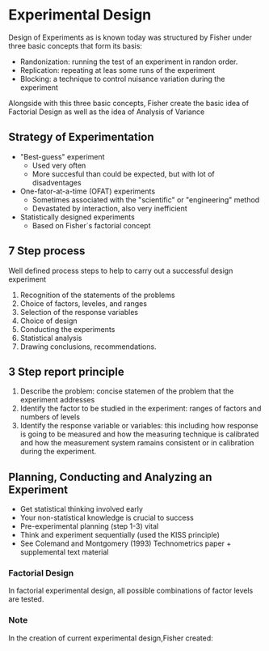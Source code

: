 # Experimental Design

Design of Experiments as is known today was structured by Fisher under three basic concepts that form its basis:

 - Randonization: running the test of an experiment in randon order.
 - Replication: repeating at leas some runs of the experiment
 - Blocking: a technique to control nuisance variation during the experiment

Alongside with this three basic concepts, Fisher create the basic idea of Factorial Design as well as the idea of Analysis of Variance

## Strategy of Experimentation

- "Best-guess" experiment
  - Used very often
  - More succesful than could be expected, but with lot of disadventages
- One-fator-at-a-time (OFAT) experiments
  - Sometimes associated with the "scientific" or "engineering" method
  - Devastated by interaction, also very inefficient
- Statistically designed experiments
  - Based on Fisher´s factorial concept

## 7 Step process

Well defined process steps to help to carry out a successful design experiment

1) Recognition of the statements of the problems
2) Choice of factors, leveles, and ranges
3) Selection of the response variables
4) Choice of design
5) Conducting the experiments
6) Statistical analysis
7) Drawing conclusions, recommendations.

## 3 Step report principle
1) Describe the problem: concise statemen of the problem that the experiment addresses
2) Identify the factor to be studied in the experiment: ranges of factors and numbers of levels
3) Identify the response variable or variables: this including how response is going to be measured and how the measuring technique is calibrated and how the measurement system ramains consistent or in calibration during the experiment.

## Planning, Conducting and Analyzing an Experiment

 - Get statistical thinking involved early
 - Your non-statistical knowledge is crucial to success
 - Pre-experimental planning (step 1-3) vital
 - Think and experiment sequentially (used the KISS principle)
 - See Colemand and Montgomery (1993) Technometrics paper + supplemental text material
 
### Factorial Design
 In factorial experimental design, all possible combinations of factor levels are tested.

 ### Note

 In the creation of current experimental design,Fisher created:

 
